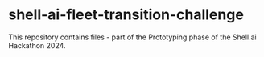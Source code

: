 # shell-ai-fleet-transition-challenge
This repository contains files - part of the Prototyping phase of the Shell.ai Hackathon 2024.
